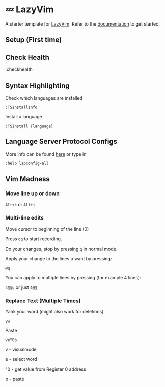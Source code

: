 # 💤 LazyVim

A starter template for [LazyVim](https://github.com/LazyVim/LazyVim).
Refer to the [documentation](https://lazyvim.github.io/installation) to get started.

## Setup (First time)

## Check Health

  :checkhealth

## Syntax Highlighting

Check which languages are installed

	:TSInstallInfo

Install a language

	:TSInstall {language}

## Language Server Protocol Configs

More info can be found [here](https://github.com/neovim/nvim-lspconfig/blob/master/doc/server_configurations.md)
or type in

	:help lspconfig-all

## Vim Madness

### Move line up or down

`Alt+k` or `Alt+j`

### Multi-line edits

Move cursor to beginning of the line (0)

Press `qq` to start recording.

Do your changes, stop by pressing `q` in normal mode.

Apply your change to the lines u want by pressing:

`@q`

You can apply to multiple lines by pressing (for example 4 lines):

`4@@q` or just `4@@`

### Replace Text (Multiple Times)

Yank your word (might also work for deletions)

	yw

Paste

	ve"0p

v - visualmode

e - select word

"0 - get value from Register 0 address

p - paste

